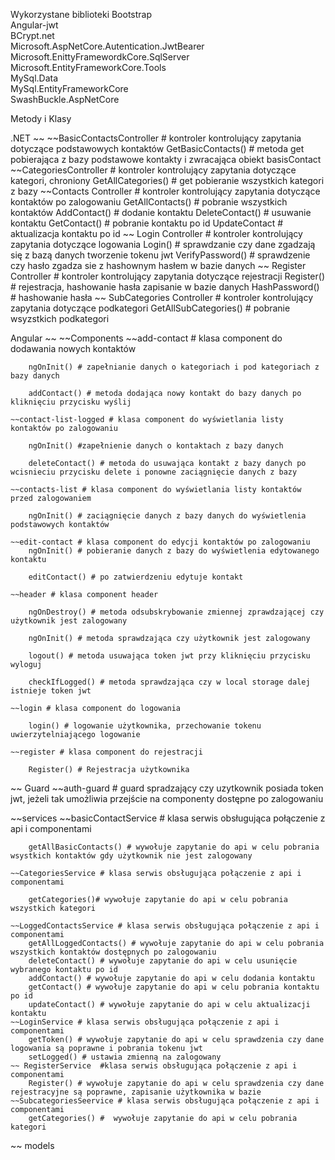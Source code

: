 Wykorzystane biblioteki
Bootstrap  
Angular-jwt  
BCrypt.net  
Microsoft.AspNetCore.Autentication.JwtBearer  
Microsoft.EnittyFramewordkCore.SqlServer  
Microsoft.EntityFrameworkCore.Tools  
MySql.Data  
MySql.EntityFrameworkCore  
SwashBuckle.AspNetCore  




Metody i Klasy

.NET ~~
~~BasicContactsController # kontroler kontrolujący zapytania dotyczące podstawowych kontaktów
	GetBasicContacts() # metoda get pobierająca z bazy podstawowe kontakty i zwracająca obiekt basisContact
~~CategoriesController #  kontroler kontrolujący zapytania dotyczące kategori, chroniony
	GetAllCategories() # get pobieranie wszystkich kategori z bazy 
~~Contacts Controller # kontroler kontrolujący zapytania dotyczące  kontaktów po zalogowaniu
	GetAllContacts() # pobranie wszystkich kontaktów
	AddContact() # dodanie kontaktu
	DeleteContact() # usuwanie kontaktu
	GetContact() # pobranie kontaktu po id
	UpdateContact # aktualizacja kontaktu po id
~~ Login Controller # kontroler kontrolujący zapytania dotyczące logowania
	Login() # sprawdzanie czy dane zgadzają się z bazą danych tworzenie tokenu jwt
	VerifyPassword() # sprawdzenie czy hasło zgadza sie z hashownym hasłem w bazie danych
~~ Register Controller # kontroler kontrolujący zapytania dotyczące rejestracji
	Register() # rejestracja, hashowanie hasła zapisanie w bazie danych
	HashPassword() # hashowanie hasła
~~ SubCategories Controller # kontroler kontrolujący zapytania dotyczące podkategori
	GetAllSubCategories() # pobranie wsyzstkich podkategori
	
	
	


Angular ~~
~~Components
	~~add-contact # klasa component do dodawania nowych kontaktów

		ngOnInit() # zapełnianie danych o kategoriach i pod kategoriach z bazy danych

		addContact() # metoda dodająca nowy kontakt do bazy danych po kliknięciu przycisku wyślij

	~~contact-list-logged # klasa component do wyświetlania listy kontaktów po zalogowaniu

		ngOnInit() #zapełnienie danych o kontaktach z bazy danych

		deleteContact() # metoda do usuwająca kontakt z bazy danych po wcisnieciu przycisku delete i ponowne zaciągnięcie danych z bazy

	~~contacts-list # klasa component do wyświetlania listy kontaktów przed zalogowaniem

		ngOnInit() # zaciągnięcie danych z bazy danych do wyświetlenia podstawowych kontaktów

	~~edit-contact # klasa component do edycji kontaktów po zalogowaniu
		ngOnInit() # pobieranie danych z bazy do wyświetlenia edytowanego kontaktu

		editContact() # po zatwierdzeniu edytuje kontakt

	~~header # klasa component header 

		ngOnDestroy() # metoda odsubskrybowanie zmiennej zprawdzającej czy użytkownik jest zalogowany

		ngOnInit() # metoda sprawdzająca czy użytkownik jest zalogowany

		logout() # metoda usuwająca token jwt przy kliknięciu przycisku wyloguj

		checkIfLogged() # metoda sprawdzająca czy w local storage dalej istnieje token jwt

	~~login # klasa component do logowania
		
		login() # logowanie użytkownika, przechowanie tokenu uwierzytelniającego logowanie

	~~register # klasa component do rejestracji
		
		Register() # Rejestracja użytkownika
~~ Guard
	~~auth-guard # guard spradzający czy uzytkownik posiada token jwt, jeżeli tak umożliwia przejście na componenty dostępne po zalogowaniu
		
~~services
	~~basicContactService # klasa serwis obsługująca połączenie z api i componentami
		
		getAllBasicContacts() # wywołuje zapytanie do api w celu pobrania wsystkich kontaktów gdy użytkownik nie jest zalogowany
	
	~~CategoriesService # klasa serwis obsługująca połączenie z api i componentami 

		getCategories()# wywołuje zapytanie do api w celu pobrania wszystkich kategori

	~~LoggedContactsService # klasa serwis obsługująca połączenie z api i componentami 
		getAllLoggedContacts() # wywołuje zapytanie do api w celu pobrania wszystkich kontaktów dostępnych po zalogowaniu
		deleteContact() # wywołuje zapytanie do api w celu usunięcie wybranego kontaktu po id
		addContact() # wywołuje zapytanie do api w celu dodania kontaktu 
		getContact() # wywołuje zapytanie do api w celu pobrania kontaktu po id
		updateContact() # wywołuje zapytanie do api w celu aktualizacji kontaktu
	~~LoginService # klasa serwis obsługująca połączenie z api i componentami 
		getToken() # wywołuje zapytanie do api w celu sprawdzenia czy dane logowania są poprawne i pobrania tokenu jwt
		setLogged() # ustawia zmienną na zalogowany
	~~ RegisterService  #klasa serwis obsługująca połączenie z api i componentami 
		Register() # wywołuje zapytanie do api w celu sprawdzenia czy dane rejestracyjne są poprawne, zapisanie użytkownika w bazie
	~~SubcategoriesSeervice # klasa serwis obsługująca połączenie z api i componentami 
		getCategories() #  wywołuje zapytanie do api w celu pobrania kategori

~~ models


	
		
		

